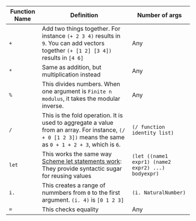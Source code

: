 Function Name | Definition | Number of args
---------------|--------------------|---------------
`+` | Add two things together. For instance `(+ 2 3 4)` results in `9`. You can add vectors together `(+ [1 2] [3 4])` results in `[4 6]` | Any
`*` | Same as addition, but multiplication instead | Any
`%` | This divides numbers. When one argument is `Finite n modulus`, it takes the modular inverse. | Any
`/` | This is the fold operation. It is used to aggregate a value from an array. For instance, `(/ + 0 [1 2 3])` means the same as `0 + 1 + 2 + 3`, which is `6`. | `(/ function identity list)`
`let` | This works the same way [Scheme let statements work](http://www.r6rs.org/final/html/r6rs/r6rs-Z-H-4.html#node_sec_1.3): They provide syntactic sugar for reusing values | `(let ((name1 expr1) (name2 expr2) ...) bodyexpr)`
`i.` | This creates a range of nummbers from `0` to the first argument. `(i. 4)` is `[0 1 2 3]` | `(i. NaturalNumber)`
`=` | This checks equality | Any
